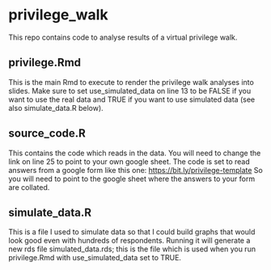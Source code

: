 # privilege_walk

This repo contains code to analyse results of a virtual privilege walk. 

## privilege.Rmd 
This is the main Rmd to execute to render the privilege walk analyses into 
slides. 
Make sure to set use_simulated_data on line 13 to be FALSE if you want to use 
the real data and TRUE if you want to use simulated data (see also 
simulate_data.R below).

## source_code.R 
This contains the code which reads in the data. You will need to change the link 
on line 25 to point to your own google sheet. 
The code is set to read answers from a google form like this one: 
https://bit.ly/privilege-template
So you will need to point to the google sheet where the answers to your form
are collated.

## simulate_data.R
This is a file I used to simulate data so that I could build graphs that would 
look good even with hundreds of respondents. Running it will generate a new rds
file simulated_data.rds; this is the file which is used when you run 
privilege.Rmd with use_simulated_data set to TRUE. 